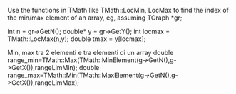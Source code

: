 Use the functions in TMath like TMath::LocMin, LocMax to find the index
of the min/max element of an array, eg, assuming TGraph *gr;

int n = gr->GetN();
double* y = gr->GetY();
int locmax = TMath::LocMax(n,y);
double tmax = y[locmax];

Min, max tra 2 elementi e tra elementi di un array
  double range_min=TMath::Max(TMath::MinElement(g->GetN(),g->GetX()),rangeLimMin);
  double range_max=TMath::Min(TMath::MaxElement(g->GetN(),g->GetX()),rangeLimMax);
